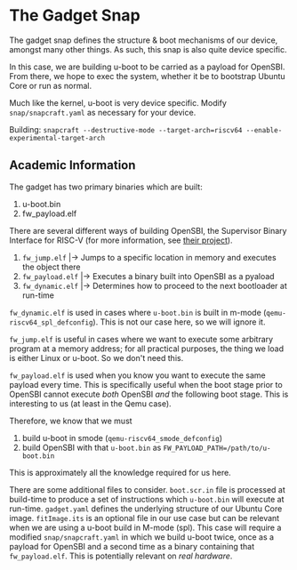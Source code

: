 # The Gadget Snap

The gadget snap defines the structure & boot mechanisms of our device, amongst
many other things. As such, this snap is also quite device specific.

In this case, we are building u-boot to be carried as a payload for OpenSBI.
From there, we hope to exec the system, whether it be to bootstrap Ubuntu Core
or run as normal.

Much like the kernel, u-boot is very device specific. Modify
`snap/snapcraft.yaml` as necessary for your device.

Building:
`snapcraft --destructive-mode --target-arch=riscv64 --enable-experimental-target-arch`


## Academic Information

The gadget has two primary binaries which are built:
1) u-boot.bin
2) fw_payload.elf

There are several different ways of building OpenSBI, the Supervisor Binary
Interface for RISC-V (for more information, see [their project](https://github.com/riscv-software-src/opensbi)).

1) `fw_jump.elf`
    |-> Jumps to a specific location in memory and executes the object there
2) `fw_payload.elf`
    |-> Executes a binary built into OpenSBI as a pyaload
3) `fw_dynamic.elf`
    |-> Determines how to proceed to the next bootloader at run-time

`fw_dynamic.elf` is used in cases where `u-boot.bin` is built in m-mode
(`qemu-riscv64_spl_defconfig`). This is not our case here, so we will ignore it.

`fw_jump.elf` is useful in cases where we want to execute some arbitrary program
at a memory address; for all practical purposes, the thing we load is either
Linux or u-boot. So we don't need this.

`fw_payload.elf` is used when you know you want to execute the same payload
every time. This is specifically useful when the boot stage prior to OpenSBI
cannot execute *both* OpenSBI *and* the following boot stage. This is
interesting to us (at least in the Qemu case).


Therefore, we know that we must
1) build u-boot in smode (`qemu-riscv64_smode_defconfig`)
2) build OpenSBI with that `u-boot.bin` as `FW_PAYLOAD_PATH=/path/to/u-boot.bin`

This is approximately all the knowledge required for us here.


There are some additional files to consider.
`boot.scr.in` file is processed at build-time to produce a set of
instructions which `u-boot.bin` will execute at run-time.
`gadget.yaml` defines the underlying structure of our Ubuntu Core image.
`fitImage.its` is an optional file in our use case but can be relevant when we
are using a u-boot build in M-mode (spl). This case will require a modified
`snap/snapcraft.yaml` in which we build u-boot twice, once as a payload for
OpenSBI and a second time as a binary containing that `fw_payload.elf`. This is
potentially relevant on *real hardware*.
